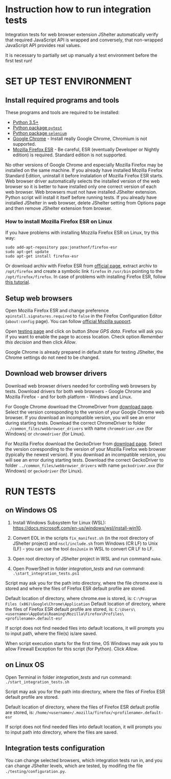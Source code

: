 # Instruction how to run integration tests

Integration tests for web browser extension JShelter automatically verify that
required JavaScript API is wrapped and conversely, that non-wrapped JavaScript API provides real values.

It is necessary to partially set up manually a test environment before the first test run!



# SET UP TEST ENVIRONMENT

## Install required programs and tools

These programs and tools are required to be installed:
* [Python 3.5+](https://www.python.org/downloads/)
* [Python package `pytest`](https://pypi.org/project/pytest/)
* [Python package `selenium`](https://pypi.org/project/selenium/)
* [Google Chrome](https://www.google.com/chrome/) - Install really Google Chrome, Chromium is not supported.
* [Mozilla Firefox ESR](https://www.mozilla.org/en-US/firefox/all/#product-desktop-esr) - Be careful, ESR (eventually Developer or Nightly edition) is required. Standard edition is not supported.

No other versions of Google Chrome and especially Mozilla Firefox may be installed on the same machine.
If you already have installed Mozilla Firefox Standard Edition, uninstall it before instalation of Mozilla Firefox ESR starts.
Web browser driver automatically selects the installed version of the web browser so it is better to have installed only one correct version of each web browser.
Web browsers must not have installed JShelter extension. Python script will install it itself before running tests.
If you already have installed JShelter in web browser, delete JShelter setting from Options page and then remove JShelter extension from browser.

### How to install Mozilla Firefox ESR on Linux
If you have problems with installing Mozzila Firefox ESR on Linux, try this way:
```
sudo add-apt-repository ppa:jonathonf/firefox-esr
sudo apt-get update
sudo apt-get install firefox-esr
```
Or download archiv with Firefox ESR from [official page](https://www.mozilla.org/en-US/firefox/all/#product-desktop-esr), extract archiv to `/opt/firefox`
and create a symbolic link `firefox` in `/usr/bin` pointing to the `/opt/firefox/firefox`.
In case of problems with installing Firefox ESR, follow [this tutorial](https://libre-software.net/how-to-install-firefox-on-ubuntu-linux-mint/#a_install_firefox).


## Setup web browsers

Open Mozilla Firefox ESR and change preference `xpinstall.signatures.required` to `false` in the Firefox Configuration Editor (`about:config` page).
You can follow [official Mozilla support](https://support.mozilla.org/en-US/kb/add-on-signing-in-firefox#w_what-are-my-options-if-i-want-to-use-an-unsigned-add-on-advanced-users).

Open [testing page](https://polcak.github.io/jsrestrictor/test/test.html) and click on button *Show GPS data*.
Firefox will ask you if you want to enable the page to access location. Check option *Remember this decision* and then click *Allow*.

Google Chrome is already prepared in default state for testing JShelter, the Chrome settings do not need to be changed.


## Download web browser drivers

Download web browser drivers needed for controlling web browsers by tests. Download drivers for both web browsers - Google Chrome and Mozilla Firefox - and for both platform - Windows and Linux.

For Google Chrome download the ChromeDriver from [download page](https://chromedriver.chromium.org/downloads).
Select the version coresponding to the version of your Google Chrome web browser. If you download an incompatible version, you will see an error during starting tests.
Download the correct ChromeDriver to folder `../common_files/webbrowser_drivers` with name `chromedriver.exe` (for Windows) or `chromedriver` (for Linux).

For Mozilla Firefox download the GeckoDriver from [download page](https://github.com/mozilla/geckodriver/releases).
Select the version coresponding to the version of your Mozilla Firefox web browser (typically the newest version). If you download an incompatible version, you will see an error during starting tests.
Download the correct GeckoDriver to folder `../common_files/webbrowser_drivers` with name `geckodriver.exe` (for Windows) or `geckodriver` (for Linux).



# RUN TESTS

## on Windows OS

1. Install Windows Subsystem for Linux (WSL): https://docs.microsoft.com/en-us/windows/wsl/install-win10.

2. Convert EOL in the scripts `fix_manifest.sh` (in the root directory of JShelter project) and `nscl/include.sh` from Windows (CR LF) to Unix (LF) - you can use the tool `dos2unix` in WSL to convert CR LF to LF.

3. Open root directory of JShelter project in WSL and run command `make`.

4. Open PowerShell in folder *integration_tests* and run command: `.\start_integration_tests.ps1`

Script may ask you for the path into directory, where the file chrome.exe is stored and where the files of Firefox ESR default profile are stored.

Default location of directory, where chrome.exe is stored, is: `C:\Program Files (x86)\Google\Chrome\Application`
Default location of directory, where the files of Firefox ESR default profile are stored, is: `C:\Users\<username>\AppData\Roaming\Mozilla\Firefox\Profiles\<profilename>.default-esr`

If script does not find needed files into default locations, it will prompts you to input path, where the file(s) is/are saved.

When script execution starts for the first time, OS Windows may ask you to allow Firewall Exception for this script (for Python). Click *Allow*.


## on Linux OS

Open Terminal in folder *integration_tests* and run command: `./start_integration_tests.sh`

Script may ask you for the path into directory, where the files of Firefox ESR default profile are stored.

Default location of directory, where the files of Firefox ESR default profile are stored, is: `/home/<username>/.mozilla/firefox/<profilename>.default-esr`

If script does not find needed files into default location, it will prompts you to input path into directory, where the files are saved.


## Integration tests configuration

You can change selected browsers, which integration tests run in, and you can change JShelter levels, which are tested, by modifing the file `./testing/configuration.py`.
